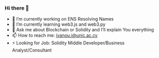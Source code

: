 ### Hi there 👋

- 🔭 I’m currently working on ENS Resolving Names
- 🌱 I’m currently learning web3.js and web3.py
- 💬 Ask me about Blockchain or Solidity and I'll explain You everything
- 📫 How to reach me: ivanou.i@unic.ac.cy
- ⚡ Looking for Job: Solidity Middle Developer/Business Analyst/Consultant

